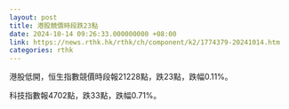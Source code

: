 ```yaml
---
layout: post
title: 港股競價時段跌23點
date: 2024-10-14 09:26:33.000000000 +08:00
link: https://news.rthk.hk/rthk/ch/component/k2/1774379-20241014.htm
categories: rthk
---
```


港股低開，恒生指數競價時段報21228點，跌23點，跌幅0.11%。

科技指數報4702點，跌33點，跌幅0.71%。
